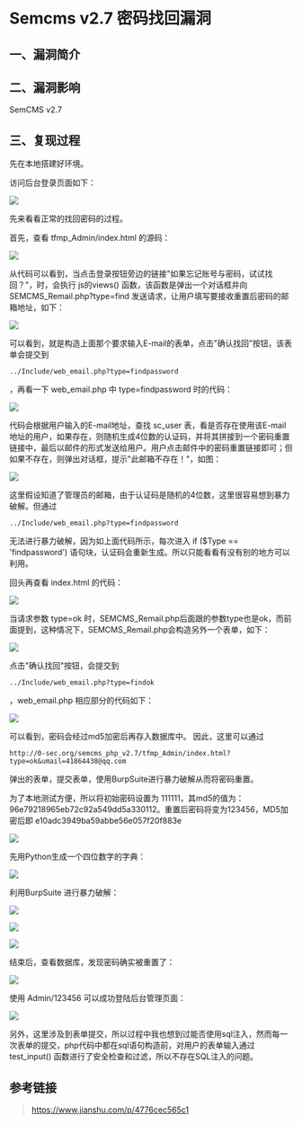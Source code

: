 Semcms v2.7 密码找回漏洞
========================

一、漏洞简介
------------

二、漏洞影响
------------

SemCMS v2.7

三、复现过程
------------

先在本地搭建好环境。

访问后台登录页面如下：

![](resource/Semcmsv2.7密码找回漏洞/media/rId24.png)

先来看看正常的找回密码的过程。

首先，查看 tfmp\_Admin/index.html 的源码：

![](resource/Semcmsv2.7密码找回漏洞/media/rId25.png)

从代码可以看到，当点击登录按钮旁边的链接"如果忘记账号与密码，试试找回？"，时，会执行
js的views() 函数，该函数是弹出一个对话框并向SEMCMS\_Remail.php?type=find
发送请求，让用户填写要接收重置后密码的邮箱地址，如下：

![](resource/Semcmsv2.7密码找回漏洞/media/rId26.png)

可以看到，就是构造上面那个要求输入E-mail的表单，点击"确认找回"按钮，该表单会提交到

    ../Include/web_email.php?type=findpassword

，再看一下 web\_email.php 中 type=findpassword 时的代码：

![](resource/Semcmsv2.7密码找回漏洞/media/rId27.png)

代码会根据用户输入的E-mail地址，查找 sc\_user
表，看是否存在使用该E-mail地址的用户，如果存在，则随机生成4位数的认证码，并将其拼接到一个密码重置链接中，最后以邮件的形式发送给用户。用户点击邮件中的密码重置链接即可；但如果不存在，则弹出对话框，提示"此邮箱不存在！"，如图：

![](resource/Semcmsv2.7密码找回漏洞/media/rId28.png)

这里假设知道了管理员的邮箱，由于认证码是随机的4位数，这里很容易想到暴力破解。但通过

    ../Include/web_email.php?type=findpassword

无法进行暴力破解，因为如上面代码所示，每次进入 if (\$Type ==
\'findpassword\')
语句块，认证码会重新生成。所以只能看看有没有别的地方可以利用。

回头再查看 index.html 的代码：

![](resource/Semcmsv2.7密码找回漏洞/media/rId29.png)

当请求参数 type=ok
时，SEMCMS\_Remail.php后面跟的参数type也是ok，而前面提到，这种情况下，SEMCMS\_Remail.php会构造另外一个表单，如下：

![](resource/Semcmsv2.7密码找回漏洞/media/rId30.png)

点击"确认找回"按钮，会提交到

    ../Include/web_email.php?type=findok

，web\_email.php 相应部分的代码如下：

![](resource/Semcmsv2.7密码找回漏洞/media/rId31.png)

可以看到，密码会经过md5加密后再存入数据库中。 因此，这里可以通过

    http://0-sec.org/semcms_php_v2.7/tfmp_Admin/index.html?type=ok&umail=41864438@qq.com

弹出的表单，提交表单，使用BurpSuite进行暴力破解从而将密码重置。

为了本地测试方便，所以将初始密码设置为
111111，其md5的值为：96e79218965eb72c92a549dd5a330112。重置后密码将变为123456，MD5加密后即
e10adc3949ba59abbe56e057f20f883e

![](resource/Semcmsv2.7密码找回漏洞/media/rId32.png)

先用Python生成一个四位数字的字典：

![](resource/Semcmsv2.7密码找回漏洞/media/rId33.png)

利用BurpSuite 进行暴力破解：

![](resource/Semcmsv2.7密码找回漏洞/media/rId34.png)

![](resource/Semcmsv2.7密码找回漏洞/media/rId35.png)

![](resource/Semcmsv2.7密码找回漏洞/media/rId36.png)

结束后，查看数据库，发现密码确实被重置了：

![](resource/Semcmsv2.7密码找回漏洞/media/rId37.png)

使用 Admin/123456 可以成功登陆后台管理页面：

![](resource/Semcmsv2.7密码找回漏洞/media/rId38.png)

另外，这里涉及到表单提交，所以过程中我也想到过能否使用sql注入，然而每一次表单的提交，php代码中都在sql语句构造前，对用户的表单输入通过
test\_input() 函数进行了安全检查和过滤，所以不存在SQL注入的问题。

参考链接
--------

> <https://www.jianshu.com/p/4776cec565c1>
